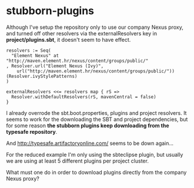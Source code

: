 stubborn-plugins
================

Although I've setup the repository only to use our company Nexus proxy,
and turned off other resolvers via the externalResolvers key in 
**project/plugins.sbt**, it doesn't seem to have effect.

    resolvers := Seq(
      "Element Nexus" at "http://maven.element.hr/nexus/content/groups/public/"
    , Resolver.url("Element Nexus (Ivy)",
        url("http://maven.element.hr/nexus/content/groups/public/"))(Resolver.ivyStylePatterns)
    )

    externalResolvers <<= resolvers map { rS =>
      Resolver.withDefaultResolvers(rS, mavenCentral = false)
    } 

I already overrode the sbt.boot.properties, plugins and project resolvers.
It seems to work for the downloading the SBT and project dependencies,
but for some reason **the stubborn plugins keep downloading from the 
typesafe repository**.

And http://typesafe.artifactoryonline.com/ seems to be down again...

For the reduced example I'm only using the sbteclipse plugin, but usually we are using
at least 5 different plugins per project cluster. 

What must one do in order to download plugins directly from the company Nexus proxy?
